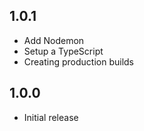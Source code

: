 ## 1.0.1

- Add Nodemon
- Setup a TypeScript
- Creating production builds

## 1.0.0

- Initial release
